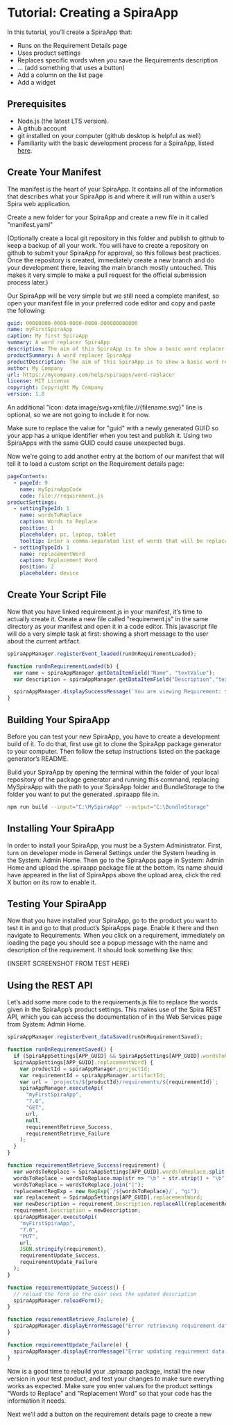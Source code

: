 # Tutorial: Creating a SpiraApp
In this tutorial, you’ll create a SpiraApp that:
* Runs on the Requirement Details page
* Uses product settings
* Replaces specific words when you save the Requirements description
* … (add something that uses a button)
* Add a column on the list page
* Add a widget

## Prerequisites
* Node.js (the latest LTS version).
* A github account
* git installed on your computer (github desktop is helpful as well)
* Familiarity with the basic development process for a SpiraApp, listed [here](https://spiradoc.inflectra.com/Developers/SpiraApps-Overview/).

## Create Your Manifest
The manifest is the heart of your SpiraApp. It contains all of the information that describes what your SpiraApp is and where it will run within a user’s Spira web application. 

Create a new folder for your SpiraApp and create a new file in it called "manifest.yaml"

(Optionally create a local git repository in this folder and publish to github to keep a backup of all your work. You will have to create a repository on github to submit your SpiraApp for approval, so this follows best practices. Once the repository is created, immediately create a new branch and do your development there, leaving the main branch mostly untouched. This makes it very simple to make a pull request for the official submission process later.)

Our SpiraApp will be very simple but we still need a complete manifest, so open your manifest file in your preferred code editor and copy and paste the following:

``` yaml
guid: 00000000-0000-0000-0000-000000000000
name: myFirstSpiraApp
caption: My first SpiraApp
summary: A word replacer SpiraApp
description: The aim of this SpiraApp is to show a basic word replacer proof of concept
productSummary: A word replacer SpiraApp
productDescription: The aim of this SpiraApp is to show a basic word replacer proof of concept
author: My Company
url: https://mycompany.com/help/spirapps/word-replacer
license: MIT License
copyright: Copyright My Company
version: 1.0
```

An additional "icon: data:image/svg+xml;file://{filename.svg}" line is optional, so we are not going to include it for now. 

Make sure to replace the value for "guid" with a newly generated GUID so your app has a unique identifier when you test and publish it. Using two SpiraApps with the same GUID could cause unexpected bugs.

Now we’re going to add another entry at the bottom of our manifest that will tell it to load a custom script on the Requirement details page:

``` yaml
pageContents:
  - pageId: 9
    name: mySpiraAppCode
    code: file://requirement.js
productSettings:
  - settingTypeId: 1 
    name: wordsToReplace
    caption: Words to Replace
    position: 1
    placeholder: pc, laptop, tablet
    tooltip: Enter a comma-separated list of words that will be replaced
  - settingTypeId: 1
    name: replacementWord
    caption: Replacement Word
    position: 2
    placeholder: device
```


## Create Your Script File
Now that you have linked requirement.js in your manifest, it’s time to actually create it. Create a new file called "requirement.js" in the same directory as your manifest and open it in a code editor.
This javascript file will do a very simple task at first: showing a short message to the user about the current artifact.

``` javascript
spiraAppManager.registerEvent_loaded(runOnRequirementLoaded);

function runOnRequirementLoaded(b) {
  var name = spiraAppManager.getDataItemField("Name", "textValue");
  var description = spiraAppManager.getDataItemField("Description","textValue");

  spiraAppManager.displaySuccessMessage(`You are viewing Requirement: ${name}, with description: ${description} `);
}
```

## Building Your SpiraApp
Before you can test your new SpiraApp, you have to create a development build of it. To do that, first use git to clone the SpiraApp package generator to your computer. Then follow the setup instructions listed on the package generator’s README. 

Build your SpiraApp by opening the terminal within the folder of your local repository of the package generator and running this command, replacing MySpiraApp with the path to your SpiraApp folder and BundleStorage to the folder you want to put the generated .spiraapp file in. 

``` bash
npm run build --input="C:\MySpiraApp" --output="C:\BundleStorage"
```

## Installing Your SpiraApp
In order to install your SpiraApp, you must be a System Administrator. First, turn on developer mode in General Settings under the System heading in the System: Admin Home. Then go to the SpiraApps page in System: Admin Home and upload the .spiraapp package file at the bottom. Its name should have appeared in the list of SpiraApps above the upload area, click the red X button on its row to enable it.

## Testing Your SpiraApp
Now that you have installed your SpiraApp, go to the product you want to test it in and go to that product’s SpiraApps page. Enable it there and then navigate to Requirements. When you click on a requirement, immediately on loading the page you should see a popup message with the name and description of the requirement. It should look something like this:

(INSERT SCREENSHOT FROM TEST HERE)


## Using the REST API
Let’s add some more code to the requirements.js file to replace the words given in the SpiraApp’s product settings. This makes use of the Spira REST API, which you can access the documentation of in the Web Services page from System: Admin Home. 

``` javascript
spiraAppManager.registerEvent_dataSaved(runOnRequirementSaved);

function runOnRequirementSaved() {
  if (SpiraAppSettings[APP_GUID] && SpiraAppSettings[APP_GUID].wordsToReplace && 
  SpiraAppSettings[APP_GUID].replacementWord) {
    var productId = spiraAppManager.projectId;
    var requirementId = spiraAppManager.artifactId;
    var url = `projects/${productId}/requirements/${requirementId}`;
    spiraAppManager.executeApi(
      "myFirstSpiraApp",
      "7.0",
      "GET",
      url,
      null,
      requirementRetrieve_Success,
      requirementRetrieve_Failure
    );
  }
}

function requirementRetrieve_Success(requirement) {
  var wordsToReplace = SpiraAppSettings[APP_GUID].wordsToReplace.split(",");
  wordsToReplace = wordsToReplace.map(str => "\b" + str.strip() + "\b");
  wordsToReplace = wordsToReplace.join("|");
  replacementRegExp = new RegExp(`/${wordsToReplace}/`, "gi");
  var replacement = SpiraAppSettings[APP_GUID].replacementWord;
  var newDescription = requirement.Description.replaceAll(replacementRegExp, replacement);
  requirement.Description = newDescription;
  spiraAppManager.executeApi(
    "myFirstSpiraApp",
    "7.0",
    "PUT",
    url,
    JSON.stringify(requirement),
    requirementUpdate_Success,
    requirementUpdate_Failure
  );
}

function requirementUpdate_Success() {
  // reload the form so the user sees the updated description
  spiraAppManager.reloadForm();
}

function requirementRetrieve_Failure(e) {
  spiraAppManager.displayErrorMessage("Error retrieving requirement data: " + e);
}

function requirementUpdate_Failure(e) {
  spiraAppManager.displayErrorMessage("Error updating requirement data: " + e);
}
```

Now is a good time to rebuild your .spiraapp package, install the new version in your test product, and test your changes to make sure everything works as expected. Make sure you enter values for the product settings "Words to Replace" and "Replacement Word" so that your code has the information it needs.

Next we’ll add a button on the requirement details page to create a new 

